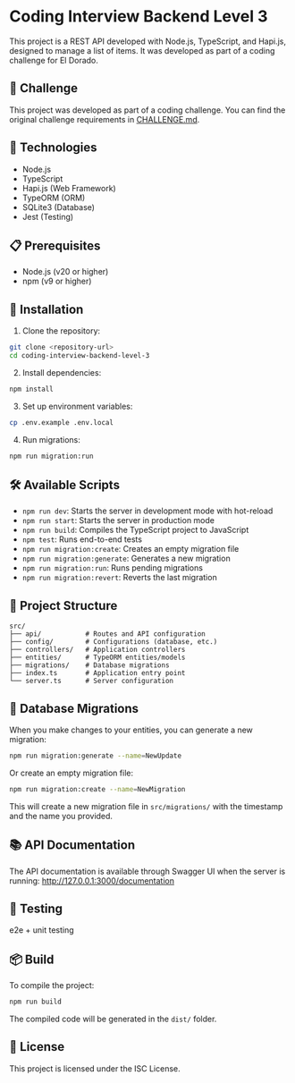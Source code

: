 # Coding Interview Backend Level 3

This project is a REST API developed with Node.js, TypeScript, and Hapi.js, designed to manage a list of items. It was developed as part of a coding challenge for El Dorado.

## 🎯 Challenge

This project was developed as part of a coding challenge. You can find the original challenge requirements in [CHALLENGE.md](./CHALLENGE.md).

## 🚀 Technologies

- Node.js
- TypeScript
- Hapi.js (Web Framework)
- TypeORM (ORM)
- SQLite3 (Database)
- Jest (Testing)

## 📋 Prerequisites

- Node.js (v20 or higher)
- npm (v9 or higher)

## 🔧 Installation

1. Clone the repository:
```bash
git clone <repository-url>
cd coding-interview-backend-level-3
```

2. Install dependencies:
```bash
npm install
```

3. Set up environment variables:
```bash
cp .env.example .env.local
```

4. Run migrations:
```bash
npm run migration:run
```

## 🛠️ Available Scripts

- `npm run dev`: Starts the server in development mode with hot-reload
- `npm run start`: Starts the server in production mode
- `npm run build`: Compiles the TypeScript project to JavaScript
- `npm test`: Runs end-to-end tests
- `npm run migration:create`: Creates an empty migration file
- `npm run migration:generate`: Generates a new migration
- `npm run migration:run`: Runs pending migrations
- `npm run migration:revert`: Reverts the last migration

## 📁 Project Structure

```
src/
├── api/           # Routes and API configuration
├── config/        # Configurations (database, etc.)
├── controllers/   # Application controllers
├── entities/      # TypeORM entities/models
├── migrations/    # Database migrations
├── index.ts       # Application entry point
└── server.ts      # Server configuration
```

## 🔄 Database Migrations

When you make changes to your entities, you can generate a new migration:

```bash
npm run migration:generate --name=NewUpdate
```

Or create an empty migration file:

```bash
npm run migration:create --name=NewMigration
```

This will create a new migration file in `src/migrations/` with the timestamp and the name you provided.

## 📚 API Documentation

The API documentation is available through Swagger UI when the server is running: http://127.0.0.1:3000/documentation

## 🧪 Testing

e2e + unit testing

## 📦 Build

To compile the project:

```bash
npm run build
```

The compiled code will be generated in the `dist/` folder.

## 📄 License

This project is licensed under the ISC License.
